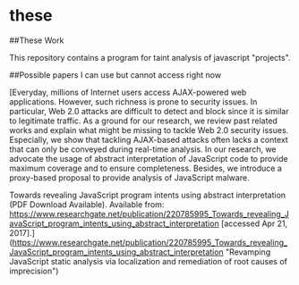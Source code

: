 # these
##These Work

This repository contains a program for taint analysis of javascript "projects".


##Possible papers I can use but cannot access right now

[Everyday, millions of Internet users access AJAX-powered web applications. However, such richness is prone to security issues. In particular, Web 2.0 attacks are difficult to detect and block since it is similar to legitimate traffic. As a ground for our research, we review past related works and explain what might be missing to tackle Web 2.0 security issues. Especially, we show that tackling AJAX-based attacks often lacks a context that can only be conveyed during real-time analysis. In our research, we advocate the usage of abstract interpretation of JavaScript code to provide maximum coverage and to ensure completeness. Besides, we introduce a proxy-based proposal to provide analysis of JavaScript malware. 

Towards revealing JavaScript program intents using abstract interpretation (PDF Download Available). Available from: https://www.researchgate.net/publication/220785995_Towards_revealing_JavaScript_program_intents_using_abstract_interpretation [accessed Apr 21, 2017].](https://www.researchgate.net/publication/220785995_Towards_revealing_JavaScript_program_intents_using_abstract_interpretation "Revamping JavaScript static analysis via localization and remediation of root causes of imprecision") 
